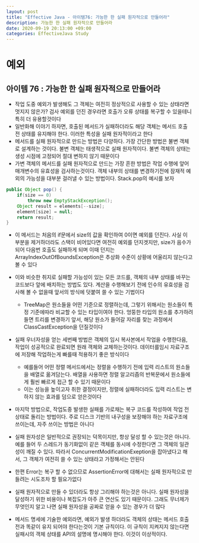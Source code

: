 ```yaml
---
layout: post
title: "Effective Java - 아이템76: 가능한 한 실패 원자적으로 만들어라"
description: 가능한 한 실패 원자적으로 만들어라
date: 2020-09-19 20:13:00 +09:00
categories: EffectiveJava Study
---
```



# 예외

## 아이템 76 : 가능한 한 실패 원자적으로 만들어라

- 작업 도중 예외가 발생해도 그 객체는 여전히 정상적으로 사용할 수 있는 상태라면 멋지지 않은가? 검사 예외를 던진 경우라면 호출가 오류 상태를 복구할 수 있을테니 특히 더 유용할것이다
- 일반화해 이야기 하자면, 호출된 메서드가 실패하더라도 해당 객체는 메서드 호출 전 상태를 유지해야 한다. 이러한 특성을 실패 원자적이라고 한다
- 메서드를 실패 원자적으로 만드는 방법은 다양하다. 가장 간단한 방법은 불변 객체로 설계하는 것이다. 불변 객체는 태생적으로 실패 원자적이다. 불변 객체의 상태는 생성 시점에 고정되어 절대 변하지 않기 때문이다
- 가변 객체의 메서드를 실패 원자적으로 만드는 가장 흔한 방법은 작업 수행에 앞어 매개변수의 유효성을 검사하는것이다. 객체 내부의 상태를 변경하기전에 잠재적 예외의 가능성을 대부분 걸러낼 수 있는 방법이다. Stack.pop의 예시를 보자

```java
public Object pop() {
    if(size == 0) 
        throw new EmptyStackException();
    Object result = elements[--size];
    element[size] = null;
    return result;
}
```

- 이 메서드는 처음의 if문에서 size의 값을 확인하여 0이면 예외를 던진다. 사실 이 부분을 제거하더라도 스택이 비어있다면 여전히 예외를 던지겟지만, size가 음수가 되어 다음번 호출도 실패하게 되며 이때 던지는 ArrayIndexOutOfBoundsException은 추상화 수준이 상황에 어울리지 않는다고 볼 수 있다
- 이와 비슷한 취지로 실패할 가능성이 있는 모든 코드를, 객체의 내부 상태를 바꾸는 코드보다 앞에 배치하는 방법도 있다. 계산을 수행해보기 전에 인수의 유효성을 검사해 볼 수 없을때 앞서의 방식에 덧붙여 쓸 수 있는 기법이다
    * TreeMap은 원소들을 어떤 기준으로 정렬하는데, 그렇기 위해서는 원소들이 특정 기준에따라 비교할 수 있는 타입이여야 한다. 엉뚱한 타입의 원소를 추가하려 들면 트리를 변경하기 앞서, 해당 원소가 들어갈 자리를 찾는 과정에서 ClassCastException을 던질것이다

- 실패 우너자성을 얻는 세번째 방법은 객체의 임시 복사본에서 작업을 수행한다음, 작업이 성공적으로 완료되면 원래 객체와 교체하는것이다. 데이터를임시 자료구조에 저장해 작업하는게 빠를때 적용하기 좋은 방식이다
    * 예를들어 어떤 정렬 메서드에서는 정렬을 수행하기 전에 입력 리스트의 원소들을 배열로 옮겨담는다. 배열을 사용하면 정렬 알고리즘의 반복문에서 원소들에게 훨씬 빠르게 접근 할 수 있기 때문이다
    * 이는 성능을 높이고자 취한 결정이지만, 정렬에 실패하더라도 입력 리스트는 변하지 않는 효과를 덤으로 얻은것이다

- 마지막 방법으로, 작업도중 발생한 실패를 가로채는 복구 코드를 작성하여 작업 전 상태로 돌리는 방법이다. 주로 디스크 기반의 내구성을 보장해야 하는 자료구조에 쓰이는데, 자주 쓰이는 방법은 아니다
- 실패 원자성은 일반적으로 권장되는 덕목이지만, 항상 달성 할 수 있는것은 아니다. 예를 들어 두 스레드가 동기화없이 같은 객체를 동시에 수정한다면 그 객체의 일관성이 깨질 수 있다. 따라서 ConcurrentModificationExeption을 잡아냈다고 해서, 그 객체가 여전히 쓸 수 있는 상태라고 가정해서는 안된다
- 한편 Error는 복구 할 수 없으므로 AssertionError에 대해서는 실패 원자적으로 만들려는 시도조차 할 필요가없다
- 실패 원자적으로 만들 수 있더라도 항상 그리해야 하는것은 아니다. 실패 원자성을 달성하기 위한 비용이나 복잡도가 아주 큰 연산도 있기 때문이다. 그래도 무너제가 무엇인지 알고 나면 실패 원자성을 공짜로 얻을 수 있는 경우가 더 많다
- 메서드 명세에 기술한 예외라면, 예외가 발생 하더라도 객체의 상태는 메서드 호출 전과 똑같이 유지 되어야 한다는것이 기본 규칙이다. 이 규칙이 지켜지지 않는다면 실패시의 객체 상태를 API의 설명에 명시해야 한다. 이것이 이상적이다.